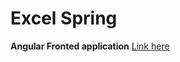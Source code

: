 # Excel Spring


**Angular Fronted application** [Link here](https://github.com/QuyLongNguyen/excel-angular)
